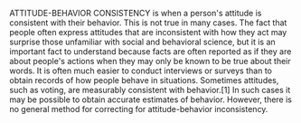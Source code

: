 ATTITUDE-BEHAVIOR CONSISTENCY is when a person's attitude is consistent with their behavior. This is not true in many cases. The fact that people often express attitudes that are inconsistent with how they act may surprise those unfamiliar with social and behavioral science, but it is an important fact to understand because facts are often reported as if they are about people's actions when they may only be known to be true about their words. It is often much easier to conduct interviews or surveys than to obtain records of how people behave in situations. Sometimes attitudes, such as voting, are measurably consistent with behavior.[1] In such cases it may be possible to obtain accurate estimates of behavior. However, there is no general method for correcting for attitude-behavior inconsistency.
